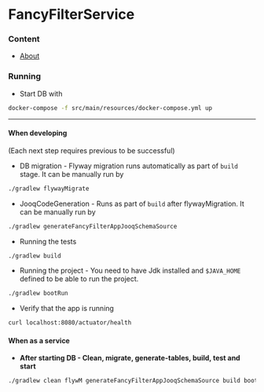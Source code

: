 # FancyFilterService

### Content
* [About](docs/about.md)

### Running
* Start DB with 
```bash
docker-compose -f src/main/resources/docker-compose.yml up
```
___

#### When developing 
(Each next step requires previous to be successful)
* DB migration - Flyway migration runs automatically as part of `build` stage. It can be manually run by
```bash
./gradlew flywayMigrate
```

* JooqCodeGeneration - Runs as part of `build` after flywayMigration. It can be manually run by 
```bash
./gradlew generateFancyFilterAppJooqSchemaSource
```

* Running the tests
```bash
./gradlew build
```

* Running the project - You need to have Jdk installed and `$JAVA_HOME` defined to be able to run the project.
```bash
./gradlew bootRun
```

* Verify that the app is running
```bash
curl localhost:8080/actuator/health
```

#### When as a service
* **After starting DB - Clean, migrate, generate-tables, build, test and start** 
```bash
./gradlew clean flywM generateFancyFilterAppJooqSchemaSource build bootR
```
